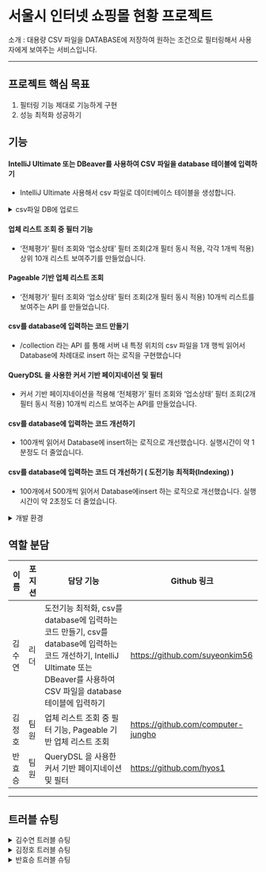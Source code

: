 # 서울시 인터넷 쇼핑몰 현황 프로젝트
소개 : 대용량 CSV 파일을 DATABASE에 저장하여 원하는 조건으로 필터링해서 사용자에게 보여주는 서비스입니다.

---
## 프로젝트 핵심 목표
1. 필터링 기능 제대로 기능하게 구현
2. 성능 최적화 성공하기

## 기능
#### IntelliJ Ultimate 또는 DBeaver를 사용하여 CSV 파일을 database 테이블에 입력하기
- IntelliJ Ultimate 사용해서 csv 파일로 데이터베이스 테이블을 생성합니다.

<details>
<summary>csv파일 DB에 업로드</summary>

1. mysql 서버 연결
2. schema.sql 실행
3. database - localhost - 임의의 스키마 - seoul_internet_shopping_mall_status table 우클릭
4. import/export - import data from files 선택
5. seoul_internet_shopping_mall_status.csv 선택
6. ok 누르기

</details>

#### 업체 리스트 조회 중 필터 기능
- ‘전체평가’ 필터 조회와 ‘업소상태’ 필터 조회(2개 필터 동시 적용, 각각 1개씩 적용) 상위 10개 리스트 보여주기를 만들었습니다.

#### Pageable 기반 업체 리스트 조회 
- ‘전체평가’ 필터 조회와 ‘업소상태’ 필터 조회(2개 필터 동시 적용) 10개씩 리스트를 보여주는 API 를 만들었습니다.
  
#### csv를 database에 입력하는 코드 만들기
- /collection 라는 API 를 통해 서버 내 특정 위치의 csv 파일을 1개 행씩 읽어서 Database에 차례대로 insert 하는 로직을 구현했습니다

#### QueryDSL 을 사용한 커서 기반 페이지네이션 및 필터
- 커서 기반 페이지네이션을 적용해 ‘전체평가’ 필터 조회와 ‘업소상태’ 필터 조회(2개 필터 동시 적용) 10개씩 리스트 보여주는 API를 만들었습니다.

#### csv를 database에 입력하는 코드 개선하기
- 100개씩 읽어서 Database에 insert하는 로직으로 개선했습니다. 실행시간이 약 1분정도 더 줄었습니다.

#### csv를 database에 입력하는 코드 더 개선하기 ( 도전기능 최적화(Indexing) )
- 100개에서 500개씩 읽어서 Database에insert 하는 로직으로 개선했습니다. 실행시간이 약 2초정도 더 줄었습니다.

<details>
  <summary>개발 환경</summary>
Java 17

Spring Boot 3.x

MySQL

Apache Commons CSV

IntelliJ Ultimate
</details>


## 역할 분담

| 이름   | 포지션   | 담당 기능                                                                                                           | Github 링크                       |
|--------|----------|-----------------------------------------------------------------------------------------------------------------------------|-----------------------------------|
| 김수연 | 리더     | 도전기능 최적화, csv를 database에 입력하는 코드 만들기, csv를 database에 입력하는 코드 개선하기, IntelliJ Ultimate 또는 DBeaver를 사용하여 CSV 파일을 database 테이블에 입력하기 | https://github.com/suyeonkim56 |
| 김정호 | 팀원   | 업체 리스트 조회 중 필터 기능, Pageable 기반 업체 리스트 조회                          | https://github.com/computer-jungho |
| 반효승 | 팀원     | QueryDSL 을 사용한 커서 기반 페이지네이션 및 필터                                            | https://github.com/hyos1    |

---

## 트러블 슈팅
<details>
  <summary>김수연 트러블 슈팅</summary>
  
  처음엔 JDBC 기반으로 CSV 데이터를 데이터베이스에 삽입하는 방식을 사용했습니다. 그런데 프로젝트 중반, 팀원 기능과 통합하면서 발생한 DB 관련 에러를 보고, 이게 삽입 방식의 문제라고 착각했습니다. 그래서 JPA 방식으로 리팩토링을 진행했어요. 그리고 리팩토링한 API를 실행하니 save()를 통해 1건씩 JPA로 삽입하는 방식이라, 13만 건 기준 2시간이 넘게 걸렸습니다. 이전엔 10분도 안 걸리던 작업이었는데 말이죠.

이상하다 싶어 다시 문제를 들여다봤고, 결국 원인은 삽입 방식이 아닌 Entity에 필요한 컬럼(id)이 누락되어 있었던 것이었습니다. 해당 컬럼을 추가하니 필터 기능 에러는 바로 해결됐고, 삽입 방식도 다시 JDBC로 되돌리면서 성능 문제도 해결됐습니다.
이러한 문제를 겪고 나니, 원인을 넓게 보고 검증하는 과정이 정말 중요하다는 걸 배웠습니다. 또한, 이 경험을 통해, 기술은 항상 "좋고 나쁨"이 아니라 "적재적소"가 핵심이라는 걸 다시 한 번 느끼게 되었습니다.
</details>

<details>
  <summary>김정호 트러블 슈팅</summary>
  프로젝트 초반에 주어진 csv파일을 DB에 업로드 하는 과정에서 에러가 나서 고생을 했습니다. DB에 업로드 까지는 잘 하였으나 한글이 깨지는 오류가 발생하였습니다. 인텔리제이 내 환경 설정에 들어가서 인코딩을 변환 해주었으나 이 같은 오류는 계속 발생 하였습니다. 이후 git bash에서 LInux 명령어인 iconv를 입력하여 인코딩을 UTF-8로 변환 해주니 DB 업로드 시 한글이 깨지는 문제가 잘 해결 되었습니다.
  
</details>

<details>
  <summary>반효승 트러블 슈팅</summary>
  
</details>

